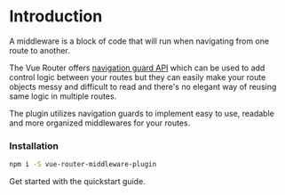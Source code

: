 # Introduction

A middleware is a block of code that will run when navigating
from one route to another.

The Vue Router offers [navigation guard API](https://router.vuejs.org/guide/advanced/navigation-guards.html)
which can be used to add control logic between your routes but they can easily make
your route objects messy and difficult to read and there's no elegant way of reusing
same logic in multiple routes.

The plugin utilizes navigation guards to implement easy to use, readable and more
organized middlewares for your routes.

### Installation

```bash
npm i -S vue-router-middleware-plugin
```

Get started with the quickstart guide.
